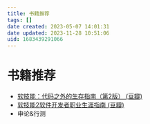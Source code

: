 ```yaml
---
title: 书籍推荐
tags: []
date created: 2023-05-07 14:01:31
date updated: 2023-11-28 10:51:06
uid: 1683439291066
---
```


# 书籍推荐

- [软技能：代码之外的生存指南（第2版） (豆瓣)](https://book.douban.com/subject/36044253/)
- [软技能2软件开发者职业生涯指南 (豆瓣)](https://book.douban.com/subject/35043940/)
- 申论&行测
